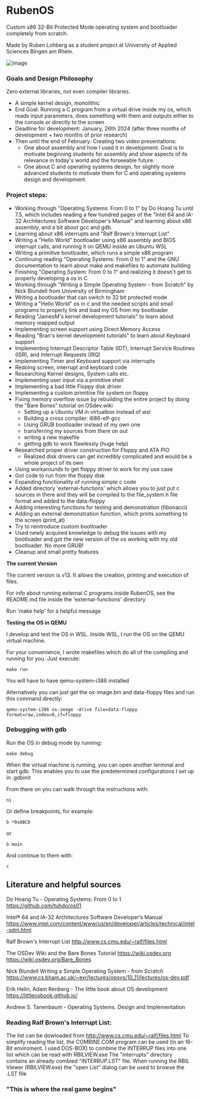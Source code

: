 # RubenOS

Custom x86 32-Bit Protected Mode operating system and bootloader completely from
scratch. 

Made by Ruben Lohberg as a student project at University of Applied Sciences
Bingen am Rhein.

![image](https://github.com/Ruben-Lohberg/RubenOS/assets/84844633/b870ca1c-d151-4370-8a51-6e5b1493539f)



### Goals and Design Philosophy

Zero external libraries, not even compiler libraries.
- A simple kernel design, monolithic
- End Goal: Running a C program from a virtual drive inside my os, which reads
  input parameters, does something with them and outputs either to the console
  or directly to the screen
- Deadline for development: January, 26th 2024 (after three months of
  development + two months of prior research)
- Then until the end of February: Creating two video presentations:
    - One about assembly and how I used it in development. Goal is to motivate
    beginning students for assembly and show aspects of its relevance in today's
    world and the forseeable future.
    - One about C and operating systems design, for slightly more advanced
    students to motivate them for C and operating systems design and
    development.

### Project steps:
- Working through "Operating Systems: From 0 to 1" by Do Hoang Tu until 7.5,
  which includes reading a few hundred pages of the "Intel 64 and IA-32
  Architectures Software Developer's Manual" and learning about x86 assembly,
  and a bit about gcc and gdb.
- Learning about x86 interrupts and "Ralf Brown's Interrupt List"
- Writing a "Hello World" bootloader using x86 assembly and BIOS interrupt
  calls, and running it on QEMU inside an Ubuntu WSL
- Writing a primitive bootloader, which runs a simple x86 program
- Continuing reading "Operating Systems: From 0 to 1" and the GNU documentation
  to learn about make and makefiles to automate building
- Finishing "Operating System: From 0 to 1" and realizing it doesn't get to
  properly developing a os in C
- Working through "Writing a Simple Operating System - from Scratch" by Nick
  Blundell from University of Birmingham
- Writing a bootloader that can switch to 32 bit protected mode
- Writing a "Hello World" os in c and the needed scripts and small programs to
  properly link and load my OS from my bootloader
- Reading "JamesM's kernel development tutorials" to learn about memory mapped
  output
- Implementing screen support using Direct Memory Access
- Reading "Bran's kernel development tutorials" to learn about Keyboard support
- Implementing Interrupt Descriptor Table (IDT), Interrupt Service Routines
  (ISR), and Interrupt Requests (IRQ)
- Implementing Timer and Keyboard support via interrupts
- Redoing screen, interrupt and keyboard code
- Researching Kernel designs, System calls etc.
- Implementing user input via a primitive shell
- Implementing a bad little Floppy disk driver
- Implementing a custom primitive file system on floppy
- Fixing memory overflow issue by rebuilding the entire project by doing the
"Bare Bones" tutorial on OSdev.wiki
    - Setting up a Ubuntu VM in virtualbox instead of wsl
    - Building a cross compiler: i686-elf-gcc
    - Using GRUB bootloader instead of my own one
    - transferring my sources from there on out
    - writing a new makefile
    - getting gdb to work flawlessly (huge help)
- Researched proper driver construction for Floppy and ATA PIO
    - Realized disk drivers can get incredibly complicated and would be a whole
    project of its own
- Using workarounds to get floppy driver to work for my use case
- Got code to run from the floppy disk
- Expanding functionality of running simple c code
- Added directory 'external-functions' which allows you to just put c sources
  in there and they will be compiled to the file_system.h file format and added
  to the data-floppy
- Adding interesting functions for testing and demonstration (fibonacci)
- Adding an external demonstration function, which prints something to the screen
  (print_at)
- Try to reintroduce custom bootloader
- Used newly acquired knowledge to debug the issues with my bootloader and got
  the new version of the os working with my old bootloader. No more GRUB!
- Cleanup and small pretty features


**The current Version**

The current version is v13. It allows the creation, printing and execution of
files.

For info about running external C programs inside RubenOS, see the README.md
file inside the 'external-functions' directory

Run 'make help' for a helpful message

**Testing the OS in QEMU**

I develop and test the OS in WSL.
Inside WSL, I run the OS on the QEMU virtual machine.

For your convenience, I wrote makefiles which do all of the compiling and
running for you. Just execute:

    make run

You will have to have qemu-system-i386 installed

Alternatively you can just get the os-image.bin and data-floppy files and run
this command directly:

    qemu-system-i386 os-image -drive file=data-floppy format=raw,index=0,if=floppy

### Debugging with gdb

Run the OS in debug mode by running:

    make debug

When the virtual machine is running, you can open another terminal and start
gdb. This enables you to use the predetermined 
configurations I set up in .gdbinit

From there on you can walk through the instructions with:

    ni

Or define breakpoints, for example:

    b *0xABCD

or

    b main

And continue to them with:

    c
 
## Literature and helpful sources

Do Hoang Tu - Operating Systems: From 0 to 1
https://github.com/tuhdo/os01

Intel® 64 and IA-32 Architectures Software Developer’s Manual
https://www.intel.com/content/www/us/en/developer/articles/technical/intel-sdm.html

Ralf Brown's Interrupt List
http://www.cs.cmu.edu/~ralf/files.html

The OSDev Wiki and the Bare Bones Tutorial
https://wiki.osdev.org
https://wiki.osdev.org/Bare_Bones

Nick Blundell Writing a Simple Operating System - from Scratch
https://www.cs.bham.ac.uk/~exr/lectures/opsys/10_11/lectures/os-dev.pdf

Erik Helin, Adam Renberg - The little book about OS development
https://littleosbook.github.io/

Andrew S. Tanenbaum - Operating Systems. Design and Implementation


### Reading Ralf Brown's Interrupt List:
The list can be dowloaded from http://www.cs.cmu.edu/~ralf/files.html
To simplify reading the list, the COMBINE.COM program can be used (in an 16-Bit
enviroment. I used DOS-BOX) to combine the INTERRUP files into one list which
can be read with RBILVIEW.exe
The "interrupts" directory contains an already combied "INTERRUP.LST" file. When
running the RBIL Viewer (RBILVIEW.exe) the "open List" dialog can be used to
browse the .LST file

### "This is where the real game begins"
